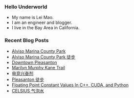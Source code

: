 ### Hello Underworld

- My name is Lei Mao.
- I am an engineer and blogger.
- I live in the Bay Area in California.


### Recent Blog Posts

<!-- BLOG-POST-LIST:START -->
- [Alviso Marina County Park](https://leimao.github.io/photography/Alviso-Marina-County-Park-2025-08-24/)
- [Alviso Marina County Park 徒步](https://leimao.github.io/life/Alviso-Marina-County-Park-2025-08-24/)
- [Downtown Pleasanton](https://leimao.github.io/photography/Downtown-Pleasanton-2025-08-23/)
- [Marilyn Murphy Kane Trail](https://leimao.github.io/photography/Marilyn-Murphy-Kane-Trail-2025-08-23/)
- [电竞兴奋剂](https://leimao.github.io/essay/%E7%94%B5%E7%AB%9E%E5%85%B4%E5%A5%8B%E5%89%82/)
- [Pleasanton 徒步](https://leimao.github.io/life/Pleasanton-California/)
- [Floating Point Constant Values In C++, CUDA, and Python](https://leimao.github.io/blog/Floating-Point-Constant-Values-CPP-CUDA-Python/)
- [CELSIUS 气泡水](https://leimao.github.io/essay/CELSIUS-%E6%B0%94%E6%B3%A1%E6%B0%B4/)
<!-- BLOG-POST-LIST:END -->
